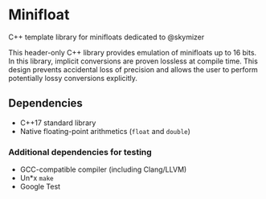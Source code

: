 Minifloat
=========
C++ template library for minifloats dedicated to @skymizer

This header-only C++ library provides emulation of minifloats up to 16 bits.
In this library, implicit conversions are proven lossless at compile time.
This design prevents accidental loss of precision and allows the user to
perform potentially lossy conversions explicitly.

## Dependencies

- C++17 standard library
- Native floating-point arithmetics (`float` and `double`)

### Additional dependencies for testing

- GCC-compatible compiler (including Clang/LLVM)
- Un*x `make`
- Google Test